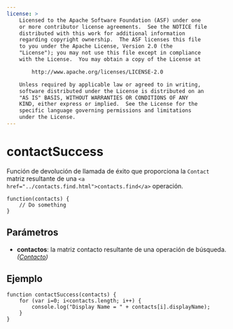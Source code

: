 ```yaml
---
license: >
    Licensed to the Apache Software Foundation (ASF) under one
    or more contributor license agreements.  See the NOTICE file
    distributed with this work for additional information
    regarding copyright ownership.  The ASF licenses this file
    to you under the Apache License, Version 2.0 (the
    "License"); you may not use this file except in compliance
    with the License.  You may obtain a copy of the License at

        http://www.apache.org/licenses/LICENSE-2.0

    Unless required by applicable law or agreed to in writing,
    software distributed under the License is distributed on an
    "AS IS" BASIS, WITHOUT WARRANTIES OR CONDITIONS OF ANY
    KIND, either express or implied.  See the License for the
    specific language governing permissions and limitations
    under the License.
---
```


# contactSuccess

Función de devolución de llamada de éxito que proporciona la `Contact` matriz resultante de una `<a href="../contacts.find.html">contacts.find</a>` operación.

    function(contacts) {
        // Do something
    }
    

## Parámetros

*   **contactos**: la matriz contacto resultante de una operación de búsqueda. *(<a href="../Contact/contact.html">Contacto</a>)*

## Ejemplo

    function contactSuccess(contacts) {
        for (var i=0; i<contacts.length; i++) {
            console.log("Display Name = " + contacts[i].displayName);
        }
    }